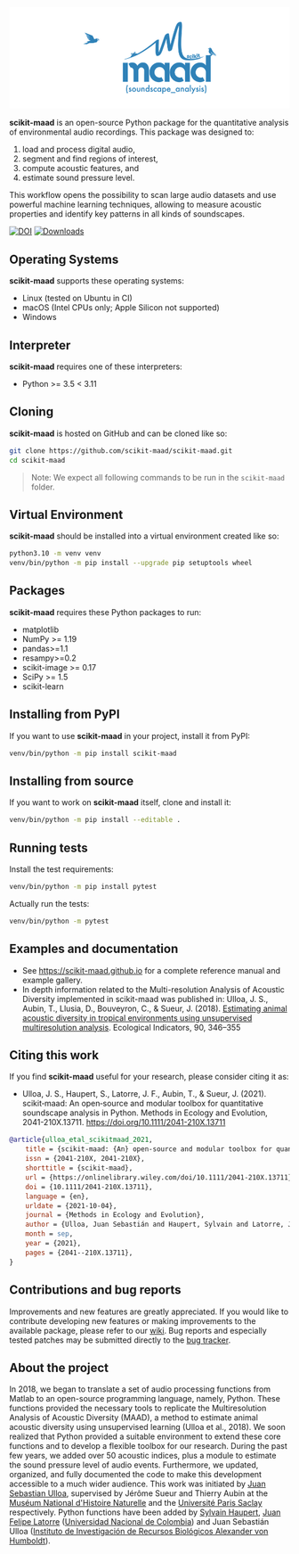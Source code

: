 <div align="center">
    <img src="./docs/logo/maad_key_visual_blue.png" alt="drawing"/>
</div>

**scikit-maad** is an open-source Python package for the quantitative analysis
of environmental audio recordings. This package was designed to:

1. load and process digital audio,
2. segment and find regions of interest,
3. compute acoustic features, and
4. estimate sound pressure level.

This workflow opens the possibility to scan large audio datasets and use
powerful machine learning techniques, allowing to measure acoustic properties
and identify key patterns in all kinds of soundscapes.

[![DOI](https://zenodo.org/badge/148142520.svg)](https://zenodo.org/badge/latestdoi/148142520)
[![Downloads](https://static.pepy.tech/badge/scikit-maad)](https://pepy.tech/project/scikit-maad)

## Operating Systems

**scikit-maad** supports these operating systems:

- Linux (tested on Ubuntu in CI)
- macOS (Intel CPUs only; Apple Silicon not supported)
- Windows

## Interpreter

**scikit-maad** requires one of these interpreters:

- Python >= 3.5 < 3.11

## Cloning

**scikit-maad** is hosted on GitHub and can be cloned like so:

```bash
git clone https://github.com/scikit-maad/scikit-maad.git
cd scikit-maad
```

> Note: We expect all following commands to be run in the `scikit-maad` folder.

## Virtual Environment

**scikit-maad** should be installed into a virtual environment created like so:

```bash
python3.10 -m venv venv
venv/bin/python -m pip install --upgrade pip setuptools wheel
```

## Packages

**scikit-maad** requires these Python packages to run:

- matplotlib
- NumPy >= 1.19
- pandas>=1.1
- resampy>=0.2
- scikit-image >= 0.17
- SciPy >= 1.5
- scikit-learn

## Installing from PyPI

If you want to use **scikit-maad** in your project, install it from PyPI:

```bash
venv/bin/python -m pip install scikit-maad
```

## Installing from source

If you want to work on **scikit-maad** itself, clone and install it:

```bash
venv/bin/python -m pip install --editable .
```

## Running tests

Install the test requirements:

```bash
venv/bin/python -m pip install pytest
```

Actually run the tests:

```bash
venv/bin/python -m pytest
```

## Examples and documentation

- See https://scikit-maad.github.io for a complete reference manual and example
  gallery.
- In depth information related to the Multi-resolution Analysis of Acoustic
  Diversity implemented in scikit-maad was published in: Ulloa, J. S., Aubin,
  T., Llusia, D., Bouveyron, C., & Sueur, J. (2018).
  [Estimating animal acoustic diversity in tropical environments using unsupervised multiresolution analysis](https://doi.org/10.1016/j.ecolind.2018.03.026).
  Ecological Indicators, 90, 346–355

## Citing this work

If you find **scikit-maad** useful for your research, please consider citing it as:

- Ulloa, J. S., Haupert, S., Latorre, J. F., Aubin, T., & Sueur, J. (2021). scikit‐maad: An open‐source and modular toolbox for quantitative soundscape analysis in Python. Methods in Ecology and Evolution, 2041-210X.13711. https://doi.org/10.1111/2041-210X.13711

```bibtex
@article{ulloa_etal_scikitmaad_2021,
	title = {scikit‐maad: {An} open‐source and modular toolbox for quantitative soundscape analysis in {Python}},
	issn = {2041-210X, 2041-210X},
	shorttitle = {scikit‐maad},
	url = {https://onlinelibrary.wiley.com/doi/10.1111/2041-210X.13711},
	doi = {10.1111/2041-210X.13711},
	language = {en},
	urldate = {2021-10-04},
	journal = {Methods in Ecology and Evolution},
	author = {Ulloa, Juan Sebastián and Haupert, Sylvain and Latorre, Juan Felipe and Aubin, Thierry and Sueur, Jérôme},
	month = sep,
	year = {2021},
	pages = {2041--210X.13711},
}
```

## Contributions and bug reports

Improvements and new features are greatly appreciated. If you would like to
contribute developing new features or making improvements to the available
package, please refer to our
[wiki](https://github.com/scikit-maad/scikit-maad/wiki/How-to-contribute-to-scikit-maad).
Bug reports and especially tested patches may be submitted directly to the
[bug tracker](https://github.com/scikit-maad/scikit-maad/issues).

## About the project

In 2018, we began to translate a set of audio processing functions from Matlab
to an open-source programming language, namely, Python. These functions
provided the necessary tools to replicate the Multiresolution Analysis of
Acoustic Diversity (MAAD), a method to estimate animal acoustic diversity using
unsupervised learning (Ulloa et al., 2018). We soon realized that Python
provided a suitable environment to extend these core functions and to develop a
flexible toolbox for our research. During the past few years, we added over 50
acoustic indices, plus a module to estimate the sound pressure level of audio
events. Furthermore, we updated, organized, and fully documented the code to
make this development accessible to a much wider audience. This work was
initiated by
[Juan Sebastian Ulloa](https://www.researchgate.net/profile/Juan_Ulloa),
supervised by Jérôme Sueur and Thierry Aubin at the
[Muséum National d'Histoire Naturelle](http://isyeb.mnhn.fr/fr) and the
[Université Paris Saclay](http://neuro-psi.cnrs.fr/) respectively. Python
functions have been added by
[Sylvain Haupert](https://www.researchgate.net/profile/Sylvain_Haupert),
[Juan Felipe Latorre](https://www.researchgate.net/profile/Juan_Latorre_Gil)
([Universidad Nacional de Colombia](https://unal.edu.co/)) and Juan Sebastián
Ulloa
([Instituto de Investigación de Recursos Biológicos Alexander von Humboldt](http://www.humboldt.org.co/)).
